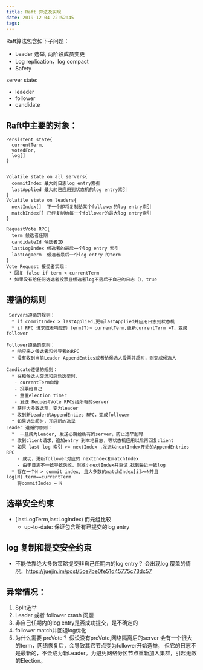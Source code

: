 ```yaml
---
title: Raft 算法及实现
date: 2019-12-04 22:52:45
tags:
---
```

Raft算法包含如下子问题：
   - Leader 选举, 两阶段成员变更
   - Log replication，log compact
   - Safety

server state:
  - leaeder
  - follower
  - candidate


## Raft中主要的对象：
```
Persistent state{
  currentTerm,
  votedFor,
  log[]
}


Volatile state on all servers{
  commitIndex 最大的日志log entry索引
  lastApplied 最大的已应用到状态机的log entry索引
}
Volatile state on leaders{
  nextIndex[]  下一个即将复制给某个follower的log entry索引
  matchIndex[] 已经复制给每一个follower的最大log entry索引
}

RequestVote RPC{
  term 候选者任期
  candidateId 候选者ID
  lastLogIndex 候选者的最后一个log entry 索引
  lastLogTerm  候选者最后一个log entry 的term
}
Vote Request 接受者实现：
 * 回复 false if term < currentTerm
 * 如果没有给任何选选者投票且候选者log不落后于自己的日志（），true
```

## 遵循的规则
```
 Servers遵循的规则：
  * if commitIndex > lastApplied,更新lastApplied并应用日志到状态机
  * if RPC 请求或者响应的 term(T)> currentTerm,更新currentTerm =T，变成follower

Follower遵循的原则：
  * 响应来之候选者和领导者的RPC
  * 没有收到当前Leader AppendEnties或者给候选人投票并超时，则变成候选人

Candicate遵循的规则：
  * 在和候选人交流和启动选举时，
   - currentTerm自增
   - 投票给自己
   - 重置election timer
   - 发送 RequestVote RPCs给所有的server
  * 获得大多数选票，变为leader
  * 收到新Leader的AppendEnties RPC，变成follower
  * 如果选举超时，开启新的选举
Leader 遵循的原则：
  *  一旦成为Leader, 发送心跳给所有的server，防止选举超时
  * 收到client请求，追加entry 到本地日志，等状态机应用以后再回复client
  * 如果 last log 索引 >= nextIndex ,发送以nextIndex开始的AppendEntries RPC
    - 成功，更新follower对应的 nextIndex和matchIndex
    - 由于日志不一致导致失败，则减小nextIndex并重试,找到最近一致log
  * 存在一个N > commit index, 且大多数的matchIndex[i]>=N并且log[N].term==currentTerm
    将commitIndex = N  
```

## 选举安全约束
* (lastLogTerm,lastLogIndex) 而元组比较
  - up-to-date: 保证包含所有已提交的log entry
## log 复制和提交安全约束
* 不能依靠绝大多数策略提交非自己任期内的log entry？
  会出现log 覆盖的情况，https://juejin.im/post/5ce7be0fe51d45775c73dc57


## 异常情况：
  1. Split选举
  2. Leader 或者 follower crash 问题
  3. 非自己任期内的log entry是否成功提交，是不确定的
  4. follower match并回退log优化
  5. 为什么需要 preVote？
     假设没有preVote,网络隔离后的server 会有一个很大的term，网络恢复后，会导致其它节点变为follower开始选举，
     但它的日志不是最新的，不会成为新Leader。为避免网络分区节点重新加入集群，引起无效的Election。
